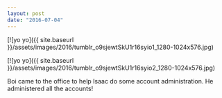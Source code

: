 ```yaml
---
layout: post
date: "2016-07-04"
---
```


[![yo yo]({{ site.baseurl }}/assets/images/2016/tumblr_o9sjewtSkU1r16syio1_1280-1024x576.jpg)

[![yo yo]({{ site.baseurl }}/assets/images/2016/tumblr_o9sjewtSkU1r16syio2_1280-1024x576.jpg)

Boi came to the office to help Isaac do some account administration. He administered all the accounts!
